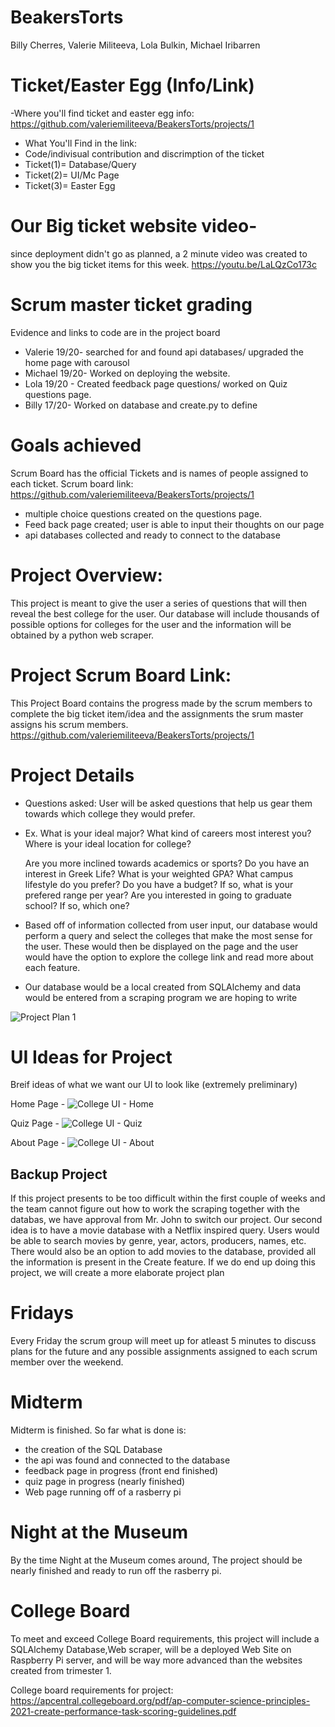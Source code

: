 # BeakersTorts
Billy Cherres, Valerie Militeeva, Lola Bulkin, Michael Iribarren

# Ticket/Easter Egg (Info/Link)
-Where you'll find ticket and easter egg info: https://github.com/valeriemiliteeva/BeakersTorts/projects/1
- What You'll Find in the link:
- Code/indivisual contribution and discrimption of the ticket
- Ticket(1)= Database/Query
- Ticket(2)= UI/Mc Page 
- Ticket(3)= Easter Egg

# Our Big ticket website video- 
since deployment didn't go as planned, a 2 minute video was created to show you the big ticket items for this week.
https://youtu.be/LaLQzCo173c

# Scrum master ticket grading
Evidence and links to code are in the project board 
- Valerie 19/20- searched for and found api databases/ upgraded the home page with carousol
- Michael 19/20- Worked on deploying the website. 
- Lola 19/20 - Created feedback page questions/ worked on Quiz questions page.
- Billy 17/20- Worked on database and create.py to define
# Goals achieved
Scrum Board has the official Tickets and is names of people assigned to each ticket.
Scrum board link: https://github.com/valeriemiliteeva/BeakersTorts/projects/1
- multiple choice questions created on the questions page.                          
- Feed back page created; user is able to input their thoughts on our page
- api databases collected and ready to connect to the database
# Project Overview:
This project is meant to give the user a series of questions that will then reveal the best college for the user. Our database will include thousands of possible options for colleges for the user and the information will be obtained by a python web scraper.

# Project Scrum Board Link:
This Project Board contains the progress made by the scrum members to complete the big ticket item/idea and the assignments the srum master assigns his scrum members.
https://github.com/valeriemiliteeva/BeakersTorts/projects/1

# Project Details
- Questions asked: User will be asked questions that help us gear them towards which college they would prefer.
- Ex. What is your ideal major?
    What kind of careers most interest you?
    Where is your ideal location for college?
  
    Are you more inclined towards academics or sports?
    Do you have an interest in Greek Life?
    What is your weighted GPA?
    What campus lifestyle do you prefer?
    Do you have a budget? If so, what is your prefered range per year?
    Are you interested in going to graduate school? If so, which one?
- Based off of information collected from user input, our database would perform a query and select the colleges that make the most sense for the user. These would   then be displayed on the page and the user would have the option to explore the college link and read more about each feature.
- Our database would be a local created from SQLAlchemy and data would be entered from a scraping program we are hoping to write

![Project Plan 1](https://user-images.githubusercontent.com/43625360/101848081-7e9e9a80-3b09-11eb-915c-4bfbc809652c.png)

# UI Ideas for Project

Breif ideas of what we want our UI to look like (extremely preliminary)

Home Page - 
![College UI - Home](https://user-images.githubusercontent.com/43625360/101936740-c9fe8a80-3b95-11eb-9d03-5811107ee2d9.png)

Quiz Page - 
![College UI - Quiz](https://user-images.githubusercontent.com/43625360/101937925-607f7b80-3b97-11eb-92f6-e55bb16eeaf4.png)

About Page - 
![College UI - About](https://user-images.githubusercontent.com/43625360/101938442-2cf12100-3b98-11eb-8f41-7c2f24b9b963.png)


## Backup Project
If this project presents to be too difficult within the first couple of weeks and the team cannot figure out how to work the scraping together with the databas, we have approval from Mr. John to switch our project. Our second idea is to have a movie database with a Netflix inspired query. Users would be able to search movies by genre, year, actors, producers, names, etc. There would also be an option to add movies to the database, provided all the information is present in the Create feature. If we do end up doing this project, we will create a more elaborate project plan

# Fridays
Every Friday the scrum group will meet up for atleast 5 minutes to discuss plans for the future and any possible assignments assigned to each scrum member over the weekend.
# Midterm
Midterm is finished. So far what is done is:
- the creation of the SQL Database
- the api was found and connected to the database
- feedback page in progress (front end finished)
- quiz page in progress (nearly finished)
- Web page running off of a rasberry pi
# Night at the Museum
By the time Night at the Museum comes around, The project should be nearly finished and ready to run off the rasberry pi.
# College Board
To meet and exceed College Board requirements, this project will include a SQLAlchemy Database,Web scraper, will be a deployed Web Site on Raspberry Pi server, and will be way more advanced than the websites created from trimester 1.

College board requirements for project: https://apcentral.collegeboard.org/pdf/ap-computer-science-principles-2021-create-performance-task-scoring-guidelines.pdf


